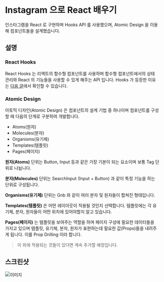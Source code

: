 # Instagram 으로 React 배우기

인스타그램을 React 로 구현하며 Hooks API 를 사용했으며, Atomic Design 을 이용해 컴포넌트들을 설계했습니다.

## 설명

### React Hooks

React Hooks 는 리액트의 함수형 컴포넌트를 사용하며 함수형 컴포넌트에서의 상태 관리와 React 의 기능들을 사용할 수 있게 해주는 API 입니다. Hooks 가 등장한 이유는 [다음 글](https://www.heecheolman.dev/post/why-hooks)에서 확인할 수 있습니다.

### Atomic Design

아토믹 디자인(Atomic Design) 은 컴포넌트의 설계 기법 중 하나이며 컴포넌트를 구성할 때 다음의 단계로 구분하여 개발합니다.

- Atoms(원자)
- Molecules(분자)
- Organisms(유기체)
- Templates(템플릿)
- Pages(페이지)

**원자(Atoms)** 단위는 Button, Input 등과 같은 가장 기본이 되는 요소이며 보통 Tag 단위로 나뉩니다.

**분자(Molecules)** 단위는 SearchInput (Input + Button) 과 같이 특정 기능을 하는 단위로 구성됩니다.

**Organisms(유기체)** 단위는 Gnb 와 같이 여러 분자 및 원자들이 합쳐진 형태입니다.

**Templates(템플릿)** 은 어떤 레이아웃이 적용될 것인지 선택합니다. 템플릿에는 각 유기체, 분자, 원자들이 어떤 위치에 있어야할지 알고 있습니다.

**Pages(페이지)** 는 템플릿을 보여주는 역할을 하며 페이지 구성에 필요한 데이터들을 가지고 있으며 템플릿, 유기체, 분자, 원자가 표현하는데 필요한 값(Props)들을 내려주게 됩니다. 이를 Prop Drilling 이라 합니다.

> 이 외에 적용되는 것들이 있다면 계속 추가할 예정입니다.

## 스크린샷

![이미지](https://user-images.githubusercontent.com/35059687/87854913-0368fc00-c950-11ea-8103-7f282e848bf3.png)
